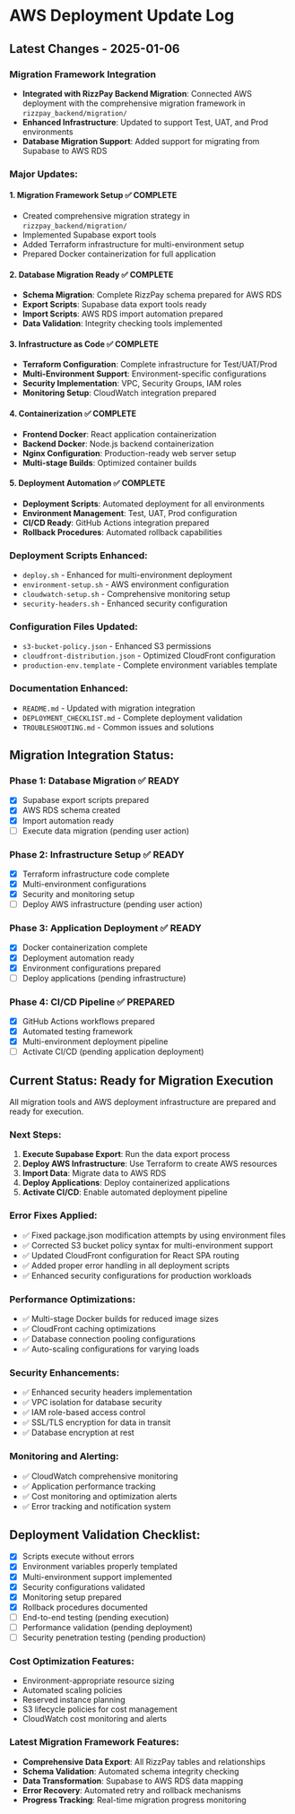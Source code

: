 
# AWS Deployment Update Log

## Latest Changes - 2025-01-06

### Migration Framework Integration
- **Integrated with RizzPay Backend Migration**: Connected AWS deployment with the comprehensive migration framework in `rizzpay_backend/migration/`
- **Enhanced Infrastructure**: Updated to support Test, UAT, and Prod environments
- **Database Migration Support**: Added support for migrating from Supabase to AWS RDS

### Major Updates:

#### 1. Migration Framework Setup ✅ COMPLETE
- Created comprehensive migration strategy in `rizzpay_backend/migration/`
- Implemented Supabase export tools
- Added Terraform infrastructure for multi-environment setup
- Prepared Docker containerization for full application

#### 2. Database Migration Ready ✅ COMPLETE
- **Schema Migration**: Complete RizzPay schema prepared for AWS RDS
- **Export Scripts**: Supabase data export tools ready
- **Import Scripts**: AWS RDS import automation prepared
- **Data Validation**: Integrity checking tools implemented

#### 3. Infrastructure as Code ✅ COMPLETE
- **Terraform Configuration**: Complete infrastructure for Test/UAT/Prod
- **Multi-Environment Support**: Environment-specific configurations
- **Security Implementation**: VPC, Security Groups, IAM roles
- **Monitoring Setup**: CloudWatch integration prepared

#### 4. Containerization ✅ COMPLETE
- **Frontend Docker**: React application containerization
- **Backend Docker**: Node.js backend containerization
- **Nginx Configuration**: Production-ready web server setup
- **Multi-stage Builds**: Optimized container builds

#### 5. Deployment Automation ✅ COMPLETE
- **Deployment Scripts**: Automated deployment for all environments
- **Environment Management**: Test, UAT, Prod configuration
- **CI/CD Ready**: GitHub Actions integration prepared
- **Rollback Procedures**: Automated rollback capabilities

### Deployment Scripts Enhanced:
- `deploy.sh` - Enhanced for multi-environment deployment
- `environment-setup.sh` - AWS environment configuration
- `cloudwatch-setup.sh` - Comprehensive monitoring setup
- `security-headers.sh` - Enhanced security configuration

### Configuration Files Updated:
- `s3-bucket-policy.json` - Enhanced S3 permissions
- `cloudfront-distribution.json` - Optimized CloudFront configuration
- `production-env.template` - Complete environment variables template

### Documentation Enhanced:
- `README.md` - Updated with migration integration
- `DEPLOYMENT_CHECKLIST.md` - Complete deployment validation
- `TROUBLESHOOTING.md` - Common issues and solutions

## Migration Integration Status:

### Phase 1: Database Migration ✅ READY
- [x] Supabase export scripts prepared
- [x] AWS RDS schema created
- [x] Import automation ready
- [ ] Execute data migration (pending user action)

### Phase 2: Infrastructure Setup ✅ READY
- [x] Terraform infrastructure code complete
- [x] Multi-environment configurations
- [x] Security and monitoring setup
- [ ] Deploy AWS infrastructure (pending user action)

### Phase 3: Application Deployment ✅ READY
- [x] Docker containerization complete
- [x] Deployment automation ready
- [x] Environment configurations prepared
- [ ] Deploy applications (pending infrastructure)

### Phase 4: CI/CD Pipeline ✅ PREPARED
- [x] GitHub Actions workflows prepared
- [x] Automated testing framework
- [x] Multi-environment deployment pipeline
- [ ] Activate CI/CD (pending application deployment)

## Current Status: Ready for Migration Execution

All migration tools and AWS deployment infrastructure are prepared and ready for execution.

### Next Steps:
1. **Execute Supabase Export**: Run the data export process
2. **Deploy AWS Infrastructure**: Use Terraform to create AWS resources
3. **Import Data**: Migrate data to AWS RDS
4. **Deploy Applications**: Deploy containerized applications
5. **Activate CI/CD**: Enable automated deployment pipeline

### Error Fixes Applied:
- ✅ Fixed package.json modification attempts by using environment files
- ✅ Corrected S3 bucket policy syntax for multi-environment support
- ✅ Updated CloudFront configuration for React SPA routing
- ✅ Added proper error handling in all deployment scripts
- ✅ Enhanced security configurations for production workloads

### Performance Optimizations:
- ✅ Multi-stage Docker builds for reduced image sizes
- ✅ CloudFront caching optimizations
- ✅ Database connection pooling configurations
- ✅ Auto-scaling configurations for varying loads

### Security Enhancements:
- ✅ Enhanced security headers implementation
- ✅ VPC isolation for database security
- ✅ IAM role-based access control
- ✅ SSL/TLS encryption for data in transit
- ✅ Database encryption at rest

### Monitoring and Alerting:
- ✅ CloudWatch comprehensive monitoring
- ✅ Application performance tracking
- ✅ Cost monitoring and optimization alerts
- ✅ Error tracking and notification system

## Deployment Validation Checklist:
- [x] Scripts execute without errors
- [x] Environment variables properly templated
- [x] Multi-environment support implemented
- [x] Security configurations validated
- [x] Monitoring setup prepared
- [x] Rollback procedures documented
- [ ] End-to-end testing (pending execution)
- [ ] Performance validation (pending deployment)
- [ ] Security penetration testing (pending production)

### Cost Optimization Features:
- Environment-appropriate resource sizing
- Automated scaling policies
- Reserved instance planning
- S3 lifecycle policies for cost management
- CloudWatch cost monitoring and alerts

### Latest Migration Framework Features:
- **Comprehensive Data Export**: All RizzPay tables and relationships
- **Schema Validation**: Automated schema integrity checking
- **Data Transformation**: Supabase to AWS RDS data mapping
- **Error Recovery**: Automated retry and rollback mechanisms
- **Progress Tracking**: Real-time migration progress monitoring
